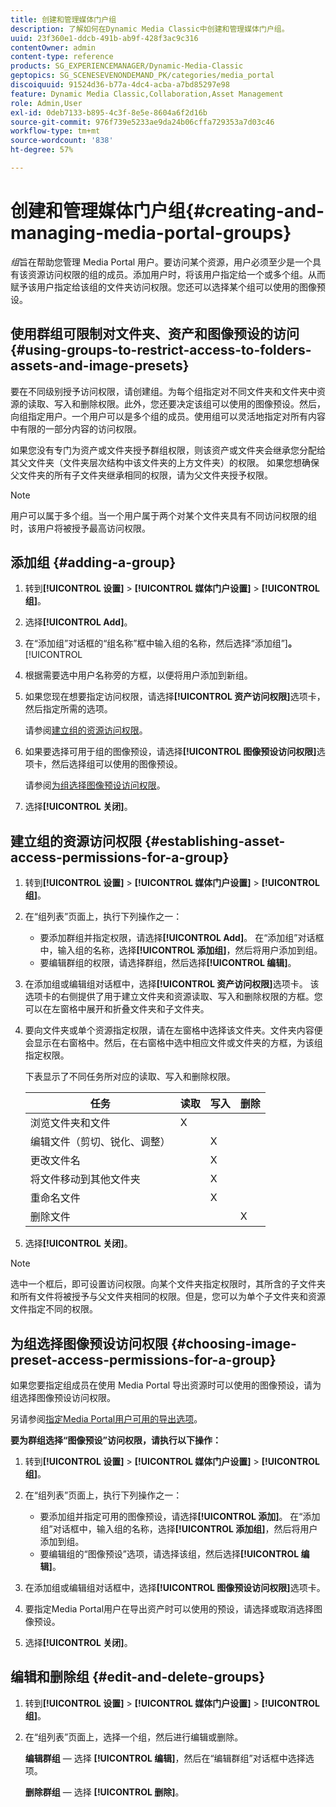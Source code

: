 ```yaml
---
title: 创建和管理媒体门户组
description: 了解如何在Dynamic Media Classic中创建和管理媒体门户组。
uuid: 23f360e1-ddcb-491b-ab9f-428f3ac9c316
contentOwner: admin
content-type: reference
products: SG_EXPERIENCEMANAGER/Dynamic-Media-Classic
geptopics: SG_SCENESEVENONDEMAND_PK/categories/media_portal
discoiquuid: 91524d36-b77a-4dc4-acba-a7bd85297e98
feature: Dynamic Media Classic,Collaboration,Asset Management
role: Admin,User
exl-id: 0deb7133-b895-4c3f-8e5e-8604a6f2d16b
source-git-commit: 976f739e5233ae9da24b06cffa729353a7d03c46
workflow-type: tm+mt
source-wordcount: '838'
ht-degree: 57%

---
```


# 创建和管理媒体门户组{#creating-and-managing-media-portal-groups}

*组*&#x200B;旨在帮助您管理 Media Portal 用户。要访问某个资源，用户必须至少是一个具有该资源访问权限的组的成员。添加用户时，将该用户指定给一个或多个组。从而赋予该用户指定给该组的文件夹访问权限。您还可以选择某个组可以使用的图像预设。

## 使用群组可限制对文件夹、资产和图像预设的访问 {#using-groups-to-restrict-access-to-folders-assets-and-image-presets}

要在不同级别授予访问权限，请创建组。为每个组指定对不同文件夹和文件夹中资源的读取、写入和删除权限。此外，您还要决定该组可以使用的图像预设。然后，向组指定用户。一个用户可以是多个组的成员。使用组可以灵活地指定对所有内容中有限的一部分内容的访问权限。

如果您没有专门为资产或文件夹授予群组权限，则该资产或文件夹会继承您分配给其父文件夹（文件夹层次结构中该文件夹的上方文件夹）的权限。 如果您想确保父文件夹的所有子文件夹继承相同的权限，请为父文件夹授予权限。

>[!NOTE]
>
>用户可以属于多个组。当一个用户属于两个对某个文件夹具有不同访问权限的组时，该用户将被授予最高访问权限。

## 添加组 {#adding-a-group}

1. 转到&#x200B;**[!UICONTROL 设置]** > **[!UICONTROL 媒体门户设置]** > **[!UICONTROL 组]**。
1. 选择&#x200B;**[!UICONTROL Add]**。
1. 在“添加组”对话框的“组名称”框中输入组的名称，然后选择“添加组”]**。**[!UICONTROL 
1. 根据需要选中用户名称旁的方框，以便将用户添加到新组。
1. 如果您现在想要指定访问权限，请选择&#x200B;**[!UICONTROL 资产访问权限]**&#x200B;选项卡，然后指定所需的选项。

   请参阅[建立组的资源访问权限](creating-media-portal-groups.md#establishing_asset_access_permissions_for_a_group)。

1. 如果要选择可用于组的图像预设，请选择&#x200B;**[!UICONTROL 图像预设访问权限]**&#x200B;选项卡，然后选择组可以使用的图像预设。

   请参阅[为组选择图像预设访问权限](creating-media-portal-groups.md#choosing_image_preset_access_permissions_for_a_group)。

1. 选择&#x200B;**[!UICONTROL 关闭]**。

## 建立组的资源访问权限 {#establishing-asset-access-permissions-for-a-group}

1. 转到&#x200B;**[!UICONTROL 设置]** > **[!UICONTROL 媒体门户设置]** > **[!UICONTROL 组]**。
1. 在“组列表”页面上，执行下列操作之一：

   * 要添加群组并指定权限，请选择&#x200B;**[!UICONTROL Add]**。 在“添加组”对话框中，输入组的名称，选择&#x200B;**[!UICONTROL 添加组]**，然后将用户添加到组。
   * 要编辑群组的权限，请选择群组，然后选择&#x200B;**[!UICONTROL 编辑]**。

1. 在添加组或编辑组对话框中，选择&#x200B;**[!UICONTROL 资产访问权限]**&#x200B;选项卡。 该选项卡的右侧提供了用于建立文件夹和资源读取、写入和删除权限的方框。您可以在左窗格中展开和折叠文件夹和子文件夹。
1. 要向文件夹或单个资源指定权限，请在左窗格中选择该文件夹。文件夹内容便会显示在右窗格中。然后，在右窗格中选中相应文件或文件夹的方框，为该组指定权限。

   下表显示了不同任务所对应的读取、写入和删除权限。

   | 任务 | 读取 | 写入 | 删除 |
   | --- | --- | --- | --- |
   | 浏览文件夹和文件 | X |  |  |
   | 编辑文件（剪切、锐化、调整） |  | X |  |
   | 更改文件名 |  | X |  |
   | 将文件移动到其他文件夹 |  | X |  |
   | 重命名文件 |  | X |  |
   | 删除文件 |  |  | X |

1. 选择&#x200B;**[!UICONTROL 关闭]**。

>[!NOTE]
>
>选中一个框后，即可设置访问权限。向某个文件夹指定权限时，其所含的子文件夹和所有文件将被授予与父文件夹相同的权限。但是，您可以为单个子文件夹和资源文件指定不同的权限。

## 为组选择图像预设访问权限 {#choosing-image-preset-access-permissions-for-a-group}

如果您要指定组成员在使用 Media Portal 导出资源时可以使用的图像预设，请为组选择图像预设访问权限。

另请参阅[指定Media Portal用户可用的导出选项](specifying-export-options-available-media.md#specifying_export_options_available_to_media_portal_users)。

**要为群组选择“图像预设”访问权限，请执行以下操作：**

1. 转到&#x200B;**[!UICONTROL 设置]** > **[!UICONTROL 媒体门户设置]** > **[!UICONTROL 组]**。
1. 在“组列表”页面上，执行下列操作之一：

   * 要添加组并指定可用的图像预设，请选择&#x200B;**[!UICONTROL 添加]**。 在“添加组”对话框中，输入组的名称，选择&#x200B;**[!UICONTROL 添加组]**，然后将用户添加到组。
   * 要编辑组的“图像预设”选项，请选择该组，然后选择&#x200B;**[!UICONTROL 编辑]**。

1. 在添加组或编辑组对话框中，选择&#x200B;**[!UICONTROL 图像预设访问权限]**&#x200B;选项卡。
1. 要指定Media Portal用户在导出资产时可以使用的预设，请选择或取消选择图像预设。
1. 选择&#x200B;**[!UICONTROL 关闭]**。

## 编辑和删除组 {#edit-and-delete-groups}

1. 转到&#x200B;**[!UICONTROL 设置]** > **[!UICONTROL 媒体门户设置]** > **[!UICONTROL 组]**。
1. 在“组列表”页面上，选择一个组，然后进行编辑或删除。

   **编辑群组**  — 选择 **[!UICONTROL 编辑]**，然后在“编辑群组”对话框中选择选项。

   **删除群组**  — 选择 **[!UICONTROL 删除]**。
